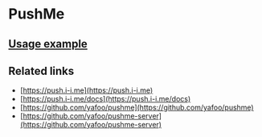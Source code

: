 # PushMe

## [Usage example](./../../tests/PushMe/ClientTest.php)

## Related links

* [https://push.i-i.me](https://push.i-i.me)
* [https://push.i-i.me/docs](https://push.i-i.me/docs)
* [https://github.com/yafoo/pushme](https://github.com/yafoo/pushme)
* [https://github.com/yafoo/pushme-server](https://github.com/yafoo/pushme-server)
